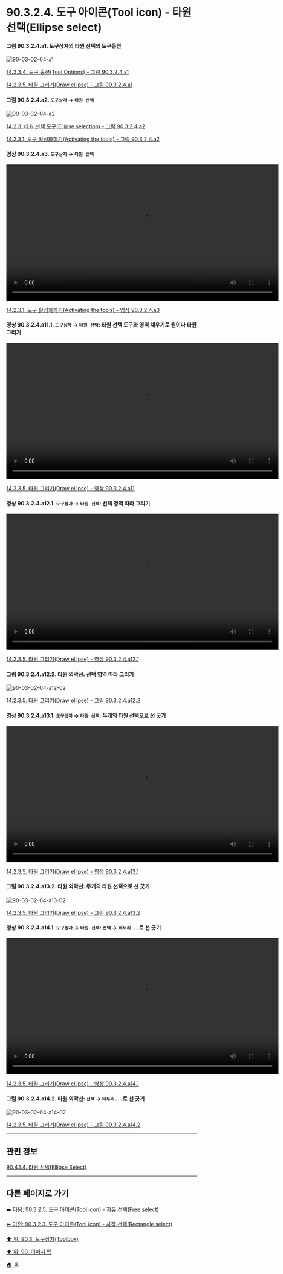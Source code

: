 # 90.3.2.4. 도구 아이콘(Tool icon) - 타원 선택(Ellipse select)

<a id="90-03-02-04-a1"></a>

#### 그림 90.3.2.4.a1. 도구상자의 타원 선택의 도구옵션
![90-03-02-04-a1](https://github.com/wonder13662/gimp/assets/15767104/0fa49509-e14e-451a-9acf-42d1b3226bad)

[14.2.3.4. 도구 옵션(Tool Options) - 그림 90.3.2.4.a1](./14-02-03-04-tool_options.md#90-03-02-04-a1)

[14.2.3.5. 타원 그리기(Draw ellipse) - 그림 90.3.2.4.a1](./14-02-03-05-draw_ellipse.md#90-03-02-04-a1)

<a id="90-03-02-04-a2"></a>

#### 그림 90.3.2.4.a2. `도구상자` → `타원 선택`
![90-03-02-04-a2](https://github.com/wonder13662/gimp/assets/15767104/7d0d8ae9-663d-42e3-9912-365b4df0ca49)

[14.2.3. 타원 선택 도구(Ellipse selection) - 그림 90.3.2.4.a2](./14-02-03-00-ellipse-selection.md#90-03-02-04-a2)

[14.2.3.1. 도구 활성화하기(Activating the tools) - 그림 90.3.2.4.a2](./14-02-03-01-activating_the_tool.md#90-03-02-04-a2)

<a id="90-03-02-04-a3"></a>

#### 영상 90.3.2.4.a3. `도구상자` → `타원 선택`
<video controls="controls" width="720" src="https://github.com/wonder13662/gimp/assets/15767104/3e0bd8cc-d80d-4ceb-8d15-be8cd98b0153"></video>

[14.2.3.1. 도구 활성화하기(Activating the tools) - 영상 90.3.2.4.a3](./14-02-03-01-activating_the_tool.md#90-03-02-04-a3)

<a id="90-03-02-04-a11-01"></a>

#### 영상 90.3.2.4.a11.1. `도구상자` → `타원 선택`: 타원 선택 도구와 영역 채우기로 원이나 타원 그리기
<video controls="controls" width="720" src="https://github.com/wonder13662/gimp/assets/15767104/9235f139-37f0-4e81-bf30-d5db22e825ed"></video>

[14.2.3.5. 타원 그리기(Draw ellipse) - 영상 90.3.2.4.a11](./14-02-03-05-draw_ellipse.md#90-03-02-04-a11)

<a id="90-03-02-04-a12-01"></a>

#### 영상 90.3.2.4.a12.1. `도구상자` → `타원 선택`: 선택 영역 따라 그리기
<video controls="controls" width="720" src="https://github.com/wonder13662/gimp/assets/15767104/328b5e65-be46-48ad-9e93-36d86988e617"></video>

[14.2.3.5. 타원 그리기(Draw ellipse) - 영상 90.3.2.4.a12.1](./14-02-03-05-draw_ellipse.md#90-03-02-04-a12-01)

<a id="90-03-02-04-a12-02"></a>

#### 그림 90.3.2.4.a12.2. 타원 외곽선: 선택 영역 따라 그리기
![90-03-02-04-a12-02](https://github.com/wonder13662/gimp/assets/15767104/20d9a71c-8dd3-47cc-91fc-2570dadce81a)

[14.2.3.5. 타원 그리기(Draw ellipse) - 그림 90.3.2.4.a12.2](./14-02-03-05-draw_ellipse.md#90-03-02-04-a12-02)

<a id="90-03-02-04-a13-01"></a>

#### 영상 90.3.2.4.a13.1. `도구상자` → `타원 선택`: 두개의 타원 선택으로 선 긋기
<video controls="controls" width="720" src="https://github.com/wonder13662/gimp/assets/15767104/2f46fc8f-66db-42a5-8196-0d233da0caa2"></video>

[14.2.3.5. 타원 그리기(Draw ellipse) - 영상 90.3.2.4.a13.1](./14-02-03-05-draw_ellipse.md#90-03-02-04-a13-01)

<a id="90-03-02-04-a13-02"></a>

#### 그림 90.3.2.4.a13.2. 타원 외곽선: 두개의 타원 선택으로 선 긋기
![90-03-02-04-a13-02](https://github.com/wonder13662/gimp/assets/15767104/85859b05-0590-4766-b3b0-2d87e05f59e9)

[14.2.3.5. 타원 그리기(Draw ellipse) - 그림 90.3.2.4.a13.2](./14-02-03-05-draw_ellipse.md#90-03-02-04-a13-02)

<a id="90-03-02-04-a14-01"></a>

#### 영상 90.3.2.4.a14.1. `도구상자` → `타원 선택`: `선택` → `테두리...`로 선 긋기
<video controls="controls" width="720" src="https://github.com/wonder13662/gimp/assets/15767104/d632d953-e941-40d1-b3b3-b7419d920c02"></video>

[14.2.3.5. 타원 그리기(Draw ellipse) - 영상 90.3.2.4.a14.1](./14-02-03-05-draw_ellipse.md#90-03-02-04-a14-01)

<a id="90-03-02-04-a14-02"></a>

#### 그림 90.3.2.4.a14.2. 타원 외곽선: `선택` → `테두리...`로 선 긋기
![90-03-02-04-a14-02](https://github.com/wonder13662/gimp/assets/15767104/986e6c06-4399-4bec-a26c-70899447c39a)

[14.2.3.5. 타원 그리기(Draw ellipse) - 그림 90.3.2.4.a14.2](./14-02-03-05-draw_ellipse.md#90-03-02-04-a14-02)

***

## 관련 정보

[90.4.1.4. 타원 선택(Ellipse Select)](./90-04-01-04-ellipse_select.md)

***

## 다른 페이지로 가기

[➡️ 다음: 90.3.2.5. 도구 아이콘(Tool icon) - 자유 선택(Free select)](./90-03-02-05-free_select.md)

[⬅️ 이전: 90.3.2.3. 도구 아이콘(Tool icon) - 사각 선택(Rectangle select)](./90-03-02-03-rectangle_select.md)

[⬆️ 위: 90.3. 도구상자(Toolbox)](./90-03-00-toolbox.md)

[⬆️ 위: 90. 이미지 맵](./90-00-image-map.md)

[🏠 홈](./00-home.md)
